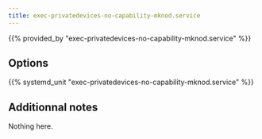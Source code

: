 ```yaml
---
title: exec-privatedevices-no-capability-mknod.service
---
```


{{% provided_by "exec-privatedevices-no-capability-mknod.service" %}}

## Options

{{% systemd_unit "exec-privatedevices-no-capability-mknod.service" %}}

## Additionnal notes

Nothing here.